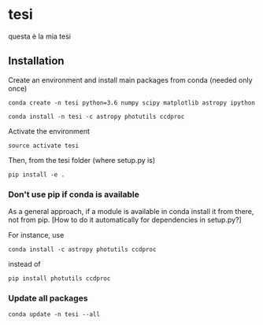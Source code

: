 # tesi
questa è la mia tesi



## Installation

Create an environment and install main packages from conda (needed only once)

```
conda create -n tesi python=3.6 numpy scipy matplotlib astropy ipython
```

```
conda install -n tesi -c astropy photutils ccdproc
```


Activate the environment

```
source activate tesi
```

Then, from the tesi folder (where setup.py is)

```
pip install -e .
```


### Don't use pip if conda is available

As a general approach, if a module is available in conda install it from there, not from pip. [How to do it automatically for dependencies in setup.py?]

For instance, use 

```
conda install -c astropy photutils ccdproc
```

instead of 

```
pip install photutils ccdproc
```

### Update all packages

```
conda update -n tesi --all
```


